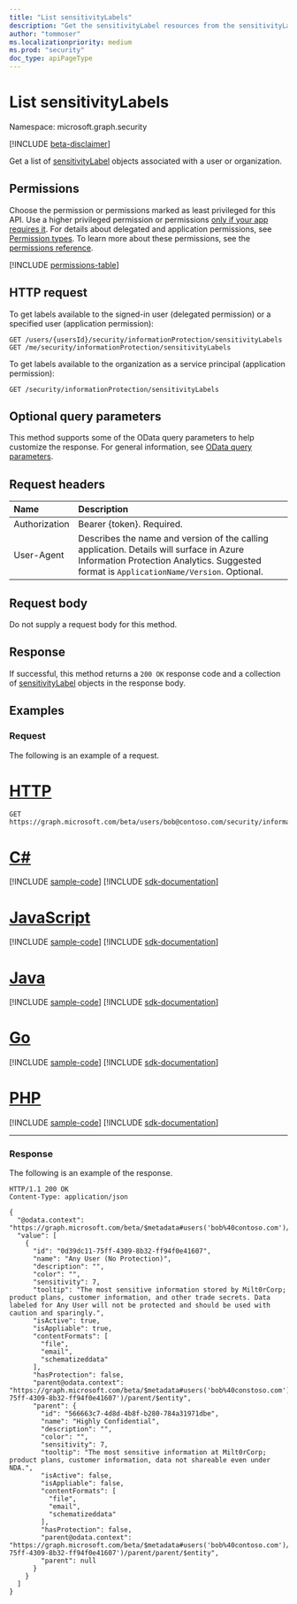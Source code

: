```yaml
---
title: "List sensitivityLabels"
description: "Get the sensitivityLabel resources from the sensitivityLabels navigation property."
author: "tommoser"
ms.localizationpriority: medium
ms.prod: "security"
doc_type: apiPageType
---
```


# List sensitivityLabels

Namespace: microsoft.graph.security

[!INCLUDE [beta-disclaimer](../../includes/beta-disclaimer.md)]

Get a list of [sensitivityLabel](../resources/security-sensitivitylabel.md) objects associated with a user or organization.

## Permissions

Choose the permission or permissions marked as least privileged for this API. Use a higher privileged permission or permissions [only if your app requires it](/graph/permissions-overview#best-practices-for-using-microsoft-graph-permissions). For details about delegated and application permissions, see [Permission types](/graph/permissions-overview#permission-types). To learn more about these permissions, see the [permissions reference](/graph/permissions-reference).

<!-- { "blockType": "permissions", "name": "security_informationprotection_list_sensitivitylabels" } -->
[!INCLUDE [permissions-table](../includes/permissions/security-informationprotection-list-sensitivitylabels-permissions.md)]

## HTTP request

<!-- {
  "blockType": "ignored"
}
-->
To get labels available to the signed-in user (delegated permission) or a specified user (application permission):

``` http
GET /users/{usersId}/security/informationProtection/sensitivityLabels
GET /me/security/informationProtection/sensitivityLabels
```

To get labels available to the organization as a service principal (application permission):

```http
GET /security/informationProtection/sensitivityLabels
```

## Optional query parameters

This method supports some of the OData query parameters to help customize the response. For general information, see [OData query parameters](/graph/query-parameters).

## Request headers

| Name          | Description                                                                                                                                                                       |
| :------------ | :-------------------------------------------------------------------------------------------------------------------------------------------------------------------------------- |
| Authorization | Bearer {token}. Required.                                                                                                                                                         |
| User-Agent    | Describes the name and version of the calling application. Details will surface in Azure Information Protection Analytics. Suggested format is `ApplicationName/Version`. Optional. |

## Request body

Do not supply a request body for this method.

## Response

If successful, this method returns a `200 OK` response code and a collection of [sensitivityLabel](../resources/security-sensitivitylabel.md) objects in the response body.

## Examples

### Request

The following is an example of a request.


# [HTTP](#tab/http)
<!-- {
  "blockType": "request",
  "name": "list_sensitivitylabel",
  "sampleKeys": ["bob@contoso.com"]
}
-->

``` http
GET https://graph.microsoft.com/beta/users/bob@contoso.com/security/informationProtection/sensitivityLabels
```

# [C#](#tab/csharp)
[!INCLUDE [sample-code](../includes/snippets/csharp/list-sensitivitylabel-csharp-snippets.md)]
[!INCLUDE [sdk-documentation](../includes/snippets/snippets-sdk-documentation-link.md)]

# [JavaScript](#tab/javascript)
[!INCLUDE [sample-code](../includes/snippets/javascript/list-sensitivitylabel-javascript-snippets.md)]
[!INCLUDE [sdk-documentation](../includes/snippets/snippets-sdk-documentation-link.md)]

# [Java](#tab/java)
[!INCLUDE [sample-code](../includes/snippets/java/list-sensitivitylabel-java-snippets.md)]
[!INCLUDE [sdk-documentation](../includes/snippets/snippets-sdk-documentation-link.md)]

# [Go](#tab/go)
[!INCLUDE [sample-code](../includes/snippets/go/list-sensitivitylabel-go-snippets.md)]
[!INCLUDE [sdk-documentation](../includes/snippets/snippets-sdk-documentation-link.md)]

# [PHP](#tab/php)
[!INCLUDE [sample-code](../includes/snippets/php/list-sensitivitylabel-php-snippets.md)]
[!INCLUDE [sdk-documentation](../includes/snippets/snippets-sdk-documentation-link.md)]

---

### Response

The following is an example of the response.

<!-- {
  "blockType": "response",
  "name": "list_sensitivitylabel",
  "truncated": true,
  "@odata.type": "microsoft.graph.security.sensitivityLabel",
  "isCollection": true
}
-->
``` http
HTTP/1.1 200 OK
Content-Type: application/json

{
  "@odata.context": "https://graph.microsoft.com/beta/$metadata#users('bob%40contoso.com')/security/informationProtection/sensitivityLabels",
  "value": [
    {
      "id": "0d39dc11-75ff-4309-8b32-ff94f0e41607",
      "name": "Any User (No Protection)",
      "description": "",
      "color": "",
      "sensitivity": 7,
      "tooltip": "The most sensitive information stored by Milt0rCorp; product plans, customer information, and other trade secrets. Data labeled for Any User will not be protected and should be used with caution and sparingly.",
      "isActive": true,
      "isAppliable": true,
      "contentFormats": [
        "file",
        "email",
        "schematizeddata"
      ],
      "hasProtection": false,
      "parent@odata.context": "https://graph.microsoft.com/beta/$metadata#users('bob%40constoso.com')/security/informationProtection/sensitivityLabels('0d39dc11-75ff-4309-8b32-ff94f0e41607')/parent/$entity",
      "parent": {
        "id": "566663c7-4d8d-4b8f-b280-784a31971dbe",
        "name": "Highly Confidential",
        "description": "",
        "color": "",
        "sensitivity": 7,
        "tooltip": "The most sensitive information at Milt0rCorp; product plans, customer information, data not shareable even under NDA.",
        "isActive": false,
        "isAppliable": false,
        "contentFormats": [
          "file",
          "email",
          "schematizeddata"
        ],
        "hasProtection": false,
        "parent@odata.context": "https://graph.microsoft.com/beta/$metadata#users('bob%40contoso.com')/security/informationProtection/sensitivityLabels('0d39dc11-75ff-4309-8b32-ff94f0e41607')/parent/parent/$entity",
        "parent": null
      }
    }
  ]
}
```

